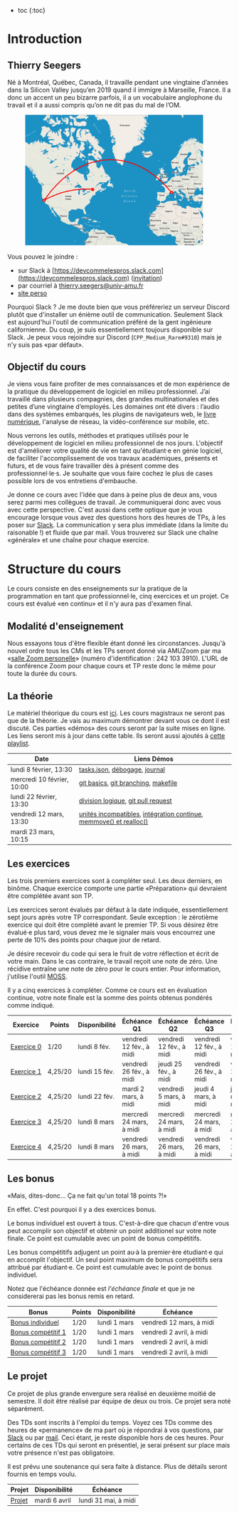 - toc
{:toc}

# Introduction

## Thierry Seegers

Né à Montréal, Québec, Canada, il travaille pendant une vingtaine d’années dans la Silicon Valley jusqu’en 2019 quand il immigre à Marseille, France.
Il a donc un accent un peu bizarre parfois, il a un vocabulaire anglophone du travail et il a aussi compris qu’on ne dit pas du mal de l’OM.

<figure>
    <img src="assets/images/devpro-d-ou-je-viens.png" width=400>
</figure>

Vous pouvez le joindre :
- sur Slack à [https://devcommelespros.slack.com](https://devcommelespros.slack.com) ([invitation](https://join.slack.com/t/devcommelespros/signup))
- par courriel à [thierry.seegers@univ-amu.fr](mailto:thierry.seegers@univ-amu.fr)
- [site perso](https://thierry-seegers.pedaweb.univ-amu.fr/)

Pourquoi Slack ?
Je me doute bien que vous préféreriez un serveur Discord plutôt que d'installer un énième outil de communication.
Seulement Slack est aujourd'hui l'outil de communication préféré de la gent ingénieure californienne.
Du coup, je suis essentiellement toujours disponible sur Slack.
Je peux vous rejoindre sur Discord (`CPP_Medium_Rare#9310`) mais je n'y suis pas «par défaut».

## Objectif du cours

Je viens vous faire profiter de mes connaissances et de mon expérience de la pratique du développement de logiciel en milieu professionnel.
J’ai travaillé dans plusieurs compagnies, des grandes multinationales et des petites d’une vingtaine d’employés.
Les domaines ont été divers : l’audio dans des systèmes embarqués, les plugins de navigateurs web, le [livre numérique](https://fr.wikipedia.org/wiki/Livre_num%C3%A9rique), l'analyse de réseau, la vidéo-conférence sur mobile, etc.

Nous verrons les outils, méthodes et pratiques utilisés pour le développement de logiciel en milieu professionnel de nos jours.
L'objectif est d'améliorer votre qualité de vie en tant qu'étudiant·e en génie logiciel, de faciliter l'accomplissement de vos travaux académiques, présents et futurs, et de vous faire travailler dès à présent comme des professionnel·le·s.
Je souhaite que vous faire cochez le plus de cases possible lors de vos entretiens d'embauche.

Je donne ce cours avec l'idée que dans à peine plus de deux ans, vous serez parmi mes collègues de travail.
Je communiquerai donc avec vous avec cette perspective.
C'est aussi dans cette optique que je vous encourage lorsque vous avez des questions hors des heures de TPs, à les poser sur [Slack](https://devcommelespros.slack.com).
La communication y sera plus immédiate (dans la limite du raisonable !) et fluide que par mail.
Vous trouverez sur Slack une chaîne «générale» et une chaîne pour chaque exercice.

# Structure du cours

Le cours consiste en des enseignements sur la pratique de la programmation en tant que professionnel·le, cinq exercices et un projet.
Ce cours est évalué «en continu» et il n'y aura pas d'examen final.

## Modalité d'enseignement

Nous essayons tous d'être flexible étant donné les circonstances.
Jusqu'à nouvel ordre tous les CMs et les TPs seront donné via AMUZoom par ma «[salle Zoom personelle](https://univ-amu-fr.zoom.us/j/2421033910)» (numéro d'identification : 242 103 3910).
L'URL de la conférence Zoom pour chaque cours et TP reste donc le même pour toute la durée du cours.
## La théorie

Le matériel théorique du cours est [ici](https://devcommelespros.github.io/CoursMagistral/).
Les cours magistraux ne seront pas que de la théorie.
Je vais au maximum démontrer devant vous ce dont il est discuté.
Ces parties «démos» des cours seront par la suite mises en ligne.
Les liens seront mis à jour dans cette table.
Ils seront aussi ajoutés à [cette playlist](https://youtube.com/playlist?list=PLetmUjNPuBalv30pXt4F75ZzV8I3MEoMJ).

| Date | Liens Démos |
| - | - |
| lundi 8 février, 13:30 | [tasks.json](https://www.youtube.com/watch?v=fzrJLBHPOZ8&list=PLetmUjNPuBalv30pXt4F75ZzV8I3MEoMJ&index=1), [débogage](https://www.youtube.com/watch?v=FCWav7WDP4A&list=PLetmUjNPuBalv30pXt4F75ZzV8I3MEoMJ&index=2), [journal](https://www.youtube.com/watch?v=WeWelga5KVI&list=PLetmUjNPuBalv30pXt4F75ZzV8I3MEoMJ&index=3) |
| mercredi 10 février, 10:00 | [git basics](https://www.youtube.com/watch?v=3x_g2A4pNFY&list=PLetmUjNPuBalv30pXt4F75ZzV8I3MEoMJ&index=4), [git branching](https://www.youtube.com/watch?v=MeZTm9Ye7yM&list=PLetmUjNPuBalv30pXt4F75ZzV8I3MEoMJ&index=5), [makefile](https://www.youtube.com/watch?v=PD_9MTguNTU&list=PLetmUjNPuBalv30pXt4F75ZzV8I3MEoMJ&index=6) |
| lundi 22 février, 13:30 | [division logique](https://www.youtube.com/watch?v=9GscuZnwY1M&list=PLetmUjNPuBalv30pXt4F75ZzV8I3MEoMJ&index=7), [git pull request](https://www.youtube.com/watch?v=ir6UagfSZF8&list=PLetmUjNPuBalv30pXt4F75ZzV8I3MEoMJ&index=8)|
| vendredi 12 mars, 13:30 | [unités incompatibles](https://www.youtube.com/watch?v=BP2XNNuGUQ4&list=PLetmUjNPuBalv30pXt4F75ZzV8I3MEoMJ&index=9), [intégration continue](https://www.youtube.com/watch?v=1cMt03_fYMM&list=PLetmUjNPuBalv30pXt4F75ZzV8I3MEoMJ&index=10), [memmove() et realloc()](https://www.youtube.com/watch?v=lx0PxzDPCHk&list=PLetmUjNPuBalv30pXt4F75ZzV8I3MEoMJ&index=11)|
| mardi 23 mars, 10:15 | |

## Les exercices

Les trois premiers exercices sont à compléter seul.
Les deux derniers, en binôme.
Chaque exercice comporte une partie «Préparation» qui devraient être complétée avant son TP.

Les exercices seront évalués par défaut à la date indiquée, essentiellement sept jours après votre TP correspondant.
Seule exception : le zérotième exercice qui doit être complété avant le premier TP.
Si vous désirez être évalué·e plus tard, vous devez me le signaler mais vous encourrez une perte de 10% des points pour chaque jour de retard.

Je désire recevoir du code qui sera le fruit de votre réflection et écrit de votre main.
Dans le cas contraire, le travail reçoit une note de zéro.
Une récidive entraîne une note de zéro pour le cours entier.
Pour information, j'utilise l'outil [MOSS](http://moss.stanford.edu).

Il y a cinq exercices à compléter.
Comme ce cours est en évaluation continue, votre note finale est la somme des points obtenus pondérés comme indiqué.

| Exercice | Points | Disponibilité | Échéance Q1 | Échéance Q2 | Échéance Q3 | Échéance Q4 |
| - | - | - | - | - | - | - |
| [Exercice&nbsp;0](https://github.com/Amu-DevCommeLesPros-2021/DevCommeLesPros-2021-Exo0) | 1/20  | lundi 8 fév. | vendredi 12 fév., à midi | vendredi 12 fév., à midi | vendredi 12 fév., à midi | vendredi 12 fév., à midi |
| [Exercice 1](https://github.com/Amu-DevCommeLesPros-2021/DevCommeLesPros-2021-Exo1) | 4,25/20 | lundi 15 fév. | vendredi 26 fév., à midi | jeudi 25 fév., à midi | vendredi 26 fév., à midi | vendredi 26 fév., à midi |
| [Exercice 2](https://github.com/Amu-DevCommeLesPros-2021/DevCommeLesPros-2021-Exo2) | 4,25/20 | lundi 22 fév. | mardi 2 mars, à midi | vendredi 5 mars, à midi | jeudi 4 mars, à midi | jeudi 4 mars, à midi |
| [Exercice 3](https://github.com/Amu-DevCommeLesPros-2021/DevCommeLesPros-2021-Exo3) | 4,25/20 | lundi 8 mars | mercredi 24 mars, à midi | mercredi 24 mars, à midi | mercredi 24 mars, à midi | mercredi 24 mars, à midi |
| [Exercice 4](https://github.com/Amu-DevCommeLesPros-2021/DevCommeLesPros-2021-Exo4) | 4,25/20 | lundi 8 mars | vendredi 26 mars, à midi | vendredi 26 mars, à midi | vendredi 26 mars, à midi | vendredi 26 mars, à midi |

## Les bonus

«Mais, dites-donc... Ça ne fait qu'un total 18 points ?!»

En effet.
C'est pourquoi il y a des exercices bonus.

Le bonus individuel est ouvert à tous.
C'est-à-dire que chacun d'entre vous peut accomplir son objectif et obtenir un point additionel sur votre note finale.
Ce point est cumulable avec un point de bonus compétitifs.

Les bonus compétitifs adjugent un point au·à la premier·ère étudiant·e qui en accomplit l'objectif.
Un seul point maximum de bonus compétitifs sera attribué par étudiant·e.
Ce point est cumulable avec le point de bonus individuel.

Notez que l'échéance donnée est *l'échéance finale* et que je ne considererai pas les bonus remis en retard.

| Bonus | Points | Disponibilité | Échéance |
| - | - | - | - |
| [Bonus&nbsp;individuel](https://github.com/Amu-DevCommeLesPros-2021/DevCommeLesPros-2021-Bonus-Individuel) | 1/20 | lundi 1 mars | vendredi 12 mars, à midi |
| [Bonus&nbsp;compétitif&nbsp;1](https://github.com/Amu-DevCommeLesPros-2021/DevCommeLesPros-2021-Bonus-Competitif-1) | 1/20 | lundi 1 mars | vendredi 2 avril, à midi |
| [Bonus compétitif 2](https://github.com/Amu-DevCommeLesPros-2021/DevCommeLesPros-2021-Bonus-Competitif-2) | 1/20 | lundi 1 mars | vendredi 2 avril, à midi |
| [Bonus compétitif 3](https://github.com/Amu-DevCommeLesPros-2021/DevCommeLesPros-2021-Bonus-Competitif-3) | 1/20 | lundi 1 mars | vendredi 2 avril, à midi |

## Le projet

Ce projet de plus grande envergure sera réalisé en deuxième moitié de semestre.
Il doit être réalisé par équipe de deux ou trois.
Ce projet sera noté séparément.

Des TDs sont inscrits à l'emploi du temps.
Voyez ces TDs comme des heures de «permanence» de ma part où je répondrai à vos questions, par [Slack](https://join.slack.com/t/devcommelespros/signup) ou par [mail](mailto:thierry.seegers@univ-amu.fr).
Ceci étant, je reste disponible hors de ces heures.
Pour certains de ces TDs qui seront en présentiel, je serai présent sur place mais votre présence n'est pas obligatoire.

Il est prévu une soutenance qui sera faite à distance.
Plus de détails seront fournis en temps voulu.

| Projet | Disponibilité | Échéance |
| - | - | - |
| [Projet](https://github.com/Amu-DevCommeLesPros-2021/DevCommeLesPros-2021-Projet) | mardi 6 avril | lundi 31 mai, à midi |

<!-- Formule pour calculer sa note finale ajustée pour une moyenne de groupe de 12 et un écart-type de 3. -->
<!-- 
<div align="center">
(3.0 / ???) x (
<input type="text" name="input" id="input" value="" size="4" oninput="adjust()" disabled/>
<script>
    function adjust() {
        var moyenne_groupe = ???;
        var moyenne_desiree = 12;
        var ecart_type_groupe = ???;
        var ecart_type_desire = 3.0;

        var avant = document.getElementById("input").value;
        var apres = (ecart_type_desire / ecart_type_groupe) * (avant - moyenne_groupe) + moyenne_desiree;
        
        // On arrondi au demi-point près et on borne entre 0 et 20.
        var rounded_clamped = Math.min(Math.max((Math.round(apres * 2) / 2).toFixed(1), 0), 20);

        document.getElementById("output").value = rounded_clamped;
    }
</script>
 - 14) + ??? = 
<input type="text" name="output" id="output" size="4" disabled>
</div> -->
